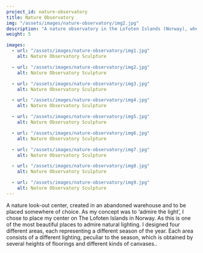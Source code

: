 ```yaml
---
project_id: nature-observatory
title: Nature Observatory
img: "/assets/images/nature-observatory/img2.jpg"
description: "A nature observatory in the Lofoten Islands (Norway), where you can admire the nature lighting."
weight: 5

images:
  - url: "/assets/images/nature-observatory/img1.jpg"
    alt: Nature Observatory Sculpture

  - url: "/assets/images/nature-observatory/img2.jpg"
    alt: Nature Observatory Sculpture

  - url: "/assets/images/nature-observatory/img3.jpg"
    alt: Nature Observatory Sculpture

  - url: "/assets/images/nature-observatory/img4.jpg"
    alt: Nature Observatory Sculpture

  - url: "/assets/images/nature-observatory/img5.jpg"
    alt: Nature Observatory Sculpture

  - url: "/assets/images/nature-observatory/img6.jpg"
    alt: Nature Observatory Sculpture

  - url: "/assets/images/nature-observatory/img7.jpg"
    alt: Nature Observatory Sculpture

  - url: "/assets/images/nature-observatory/img8.jpg"
    alt: Nature Observatory Sculpture

  - url: "/assets/images/nature-observatory/img9.jpg"
    alt: Nature Observatory Sculpture
---
```


A nature look-out center, created in an abandoned warehouse and to be placed somewhere of choice. As my concept was to ‘admire the light’, I chose to place my center on The Lofoten Islands in Norway. As this is one of the most beautiful places to admire natural lighting. I designed four different areas, each representing a different season of the year. Each area consists of a different lighting, peculiar to the season, which is obtained by several heights of floorings and different kinds of canvases..

